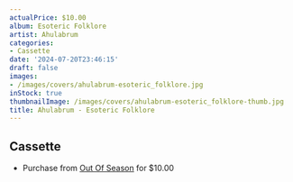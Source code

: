 ```yaml
---
actualPrice: $10.00
album: Esoteric Folklore
artist: Ahulabrum
categories:
- Cassette
date: '2024-07-20T23:46:15'
draft: false
images:
- /images/covers/ahulabrum-esoteric_folklore.jpg
inStock: true
thumbnailImage: /images/covers/ahulabrum-esoteric_folklore-thumb.jpg
title: Ahulabrum - Esoteric Folklore
---
```


## Cassette
* Purchase from [Out Of Season](https://www.outofseasonlabel.com/products/ahulabrum-esoteric-folklore-cassette-tape) for $10.00
